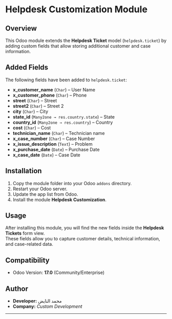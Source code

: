 # Helpdesk Customization Module

## Overview
This Odoo module extends the **Helpdesk Ticket** model (`helpdesk.ticket`) by adding custom fields that allow storing additional customer and case information.

## Added Fields
The following fields have been added to `helpdesk.ticket`:

- **x_customer_name** (`Char`) – User Name
- **x_customer_phone** (`Char`) – Phone
- **street** (`Char`) – Street
- **street2** (`Char`) – Street 2
- **city** (`Char`) – City
- **state_id** (`Many2one → res.country.state`) – State
- **country_id** (`Many2one → res.country`) – Country
- **cost** (`Char`) – Cost
- **technician_name** (`Char`) – Technician name
- **x_case_number** (`Char`) – Case Number
- **x_issue_description** (`Text`) – Problem
- **x_purchase_date** (`Date`) – Purchase Date
- **x_case_date** (`Date`) – Case Date

## Installation
1. Copy the module folder into your Odoo `addons` directory.
2. Restart your Odoo server.
3. Update the app list from Odoo.
4. Install the module **Helpdesk Customization**.

## Usage
After installing this module, you will find the new fields inside the **Helpdesk Tickets** form view.  
These fields allow you to capture customer details, technical information, and case-related data.

## Compatibility
- Odoo Version: **17.0** (Community/Enterprise)

## Author
- **Developer:** محمد النايض  
- **Company:** *Custom Development*  

---
